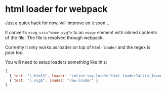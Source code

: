 # html loader for webpack

Just a quick hack for now, will improve on it soon...

It converts `<svg src="some.svg">` to an `<svg>` element with inlined contents of the file. The file is resolved through webpack.

Currently it only works as loader on top of `html-loader` and the regex is poor too.

You will need to setup loaders something like this:
``` javascript
{
  { test: "\.html$", loader: "inline-svg-loader!html-loader?attrs[]=svg:src" },
  { test: "\.svg$", loader: "raw-loader" }
}
```
